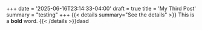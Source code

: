+++
date = '2025-06-16T23:14:33-04:00'
draft = true
title = 'My Third Post'
summary = "testing"
+++
{{< details summary="See the details" >}}
This is a **bold** word.
{{< /details >}}dasd